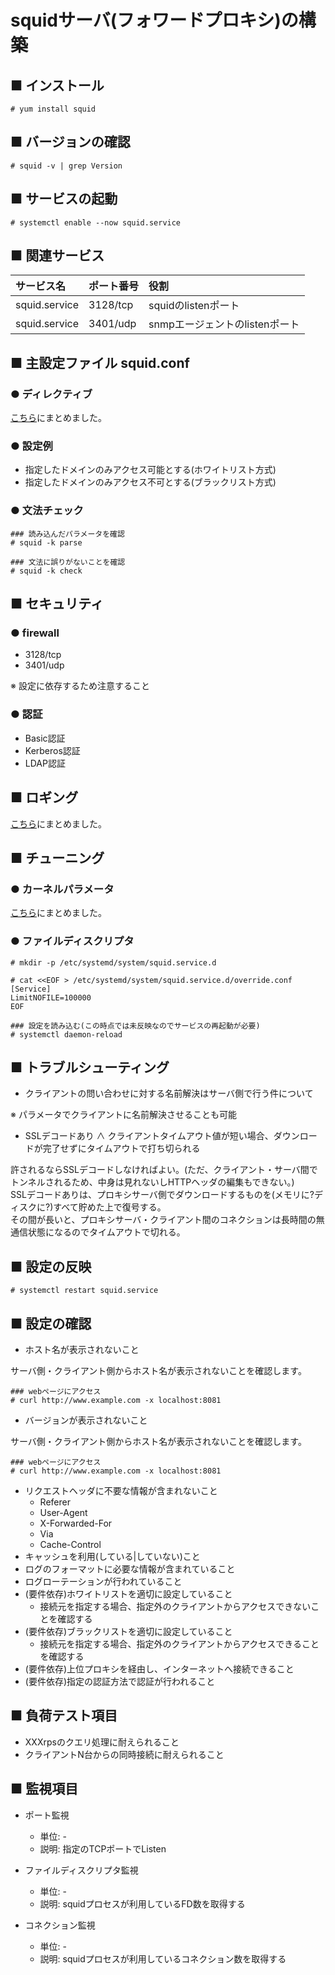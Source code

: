 # squidサーバ(フォワードプロキシ)の構築
## ■ インストール
```
# yum install squid
```
## ■ バージョンの確認
```
# squid -v | grep Version
```
## ■ サービスの起動
```
# systemctl enable --now squid.service
```
## ■ 関連サービス
|サービス名|ポート番号|役割|
|:---|:---|:---|
|squid.service|3128/tcp|squidのlistenポート|
|squid.service|3401/udp|snmpエージェントのlistenポート|

## ■ 主設定ファイル squid.conf
### ● ディレクティブ
[こちら](https://github.com/thetaru/memorandum/tree/master/OS/Linux/CentOS8/Squid/directives)にまとめました。

### ● 設定例
- 指定したドメインのみアクセス可能とする(ホワイトリスト方式)
- 指定したドメインのみアクセス不可とする(ブラックリスト方式)

### ● 文法チェック
```
### 読み込んだパラメータを確認
# squid -k parse

### 文法に誤りがないことを確認
# squid -k check
```

## ■ セキュリティ
### ● firewall
- 3128/tcp
- 3401/udp

※ 設定に依存するため注意すること

### ● 認証
- Basic認証
- Kerberos認証
- LDAP認証

## ■ ロギング
[こちら](https://github.com/thetaru/memorandum/tree/master/OS/Linux/CentOS8/Squid/logging)にまとめました。

## ■ チューニング
### ● カーネルパラメータ
[こちら](https://github.com/thetaru/memorandum/tree/master/OS/Linux/CentOS8/Squid/kernelparameters)にまとめました。

### ● ファイルディスクリプタ
```
# mkdir -p /etc/systemd/system/squid.service.d

# cat <<EOF > /etc/systemd/system/squid.service.d/override.conf
[Service]
LimitNOFILE=100000
EOF

### 設定を読み込む(この時点では未反映なのでサービスの再起動が必要)
# systemctl daemon-reload
```

## ■ トラブルシューティング
- クライアントの問い合わせに対する名前解決はサーバ側で行う件について  
  
※ パラメータでクライアントに名前解決させることも可能

- SSLデコードあり ∧ クライアントタイムアウト値が短い場合、ダウンロードが完了せずにタイムアウトで打ち切られる

許されるならSSLデコードしなければよい。(ただ、クライアント・サーバ間でトンネルされるため、中身は見れないしHTTPヘッダの編集もできない。)  
SSLデコードありは、プロキシサーバ側でダウンロードするものを(メモリに?ディスクに?)すべて貯めた上で復号する。  
その間が長いと、プロキシサーバ・クライアント間のコネクションは長時間の無通信状態になるのでタイムアウトで切れる。
## ■ 設定の反映
```
# systemctl restart squid.service
```
## ■ 設定の確認
- ホスト名が表示されないこと

サーバ側・クライアント側からホスト名が表示されないことを確認します。
```
### webページにアクセス
# curl http://www.example.com -x localhost:8081
```
- バージョンが表示されないこと

サーバ側・クライアント側からホスト名が表示されないことを確認します。
```
### webページにアクセス
# curl http://www.example.com -x localhost:8081
```
- リクエストヘッダに不要な情報が含まれないこと
  - Referer
  - User-Agent
  - X-Forwarded-For
  - Via
  - Cache-Control
- キャッシュを利用(している|していない)こと
- ログのフォーマットに必要な情報が含まれていること
- ログローテーションが行われていること
- (要件依存)ホワイトリストを適切に設定していること
  - 接続元を指定する場合、指定外のクライアントからアクセスできないことを確認する
- (要件依存)ブラックリストを適切に設定していること
  - 接続元を指定する場合、指定外のクライアントからアクセスできることを確認する
- (要件依存)上位プロキシを経由し、インターネットへ接続できること
- (要件依存)指定の認証方法で認証が行われること

## ■ 負荷テスト項目
- XXXrpsのクエリ処理に耐えられること
- クライアントN台からの同時接続に耐えられること

## ■ 監視項目
- ポート監視
  - 単位: -
  - 説明: 指定のTCPポートでListen

- ファイルディスクリプタ監視
  - 単位: -
  - 説明: squidプロセスが利用しているFD数を取得する

- コネクション監視
  - 単位: -
  - 説明: squidプロセスが利用しているコネクション数を取得する
